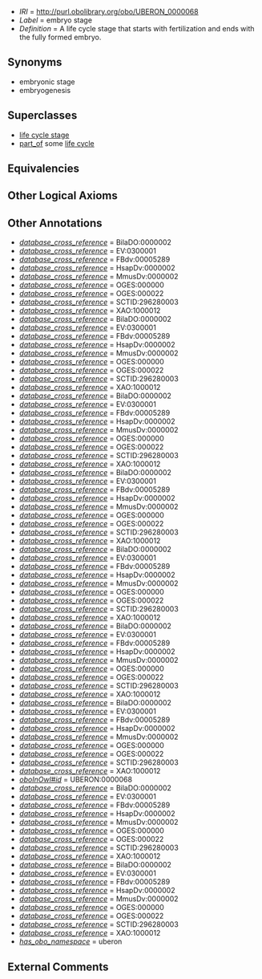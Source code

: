  * *IRI* = http://purl.obolibrary.org/obo/UBERON_0000068
 * *Label* = embryo stage
 * *Definition* = A life cycle stage that starts with fertilization and ends with the fully formed embryo.

## Synonyms

 * embryonic stage
 * embryogenesis

## Superclasses

 * [life cycle stage](../../UBERON/05/UBERON_0000105.md)
 * [part_of](../../BFO/50/BFO_0000050.md) some [life cycle](../../UBERON/04/UBERON_0000104.md)

## Equivalencies


## Other Logical Axioms


## Other Annotations

 * *[database_cross_reference](../../ef/oboInOwl#hasDbXref.md)* = BilaDO:0000002
 * *[database_cross_reference](../../ef/oboInOwl#hasDbXref.md)* = EV:0300001
 * *[database_cross_reference](../../ef/oboInOwl#hasDbXref.md)* = FBdv:00005289
 * *[database_cross_reference](../../ef/oboInOwl#hasDbXref.md)* = HsapDv:0000002
 * *[database_cross_reference](../../ef/oboInOwl#hasDbXref.md)* = MmusDv:0000002
 * *[database_cross_reference](../../ef/oboInOwl#hasDbXref.md)* = OGES:000000
 * *[database_cross_reference](../../ef/oboInOwl#hasDbXref.md)* = OGES:000022
 * *[database_cross_reference](../../ef/oboInOwl#hasDbXref.md)* = SCTID:296280003
 * *[database_cross_reference](../../ef/oboInOwl#hasDbXref.md)* = XAO:1000012
 * *[database_cross_reference](../../ef/oboInOwl#hasDbXref.md)* = BilaDO:0000002
 * *[database_cross_reference](../../ef/oboInOwl#hasDbXref.md)* = EV:0300001
 * *[database_cross_reference](../../ef/oboInOwl#hasDbXref.md)* = FBdv:00005289
 * *[database_cross_reference](../../ef/oboInOwl#hasDbXref.md)* = HsapDv:0000002
 * *[database_cross_reference](../../ef/oboInOwl#hasDbXref.md)* = MmusDv:0000002
 * *[database_cross_reference](../../ef/oboInOwl#hasDbXref.md)* = OGES:000000
 * *[database_cross_reference](../../ef/oboInOwl#hasDbXref.md)* = OGES:000022
 * *[database_cross_reference](../../ef/oboInOwl#hasDbXref.md)* = SCTID:296280003
 * *[database_cross_reference](../../ef/oboInOwl#hasDbXref.md)* = XAO:1000012
 * *[database_cross_reference](../../ef/oboInOwl#hasDbXref.md)* = BilaDO:0000002
 * *[database_cross_reference](../../ef/oboInOwl#hasDbXref.md)* = EV:0300001
 * *[database_cross_reference](../../ef/oboInOwl#hasDbXref.md)* = FBdv:00005289
 * *[database_cross_reference](../../ef/oboInOwl#hasDbXref.md)* = HsapDv:0000002
 * *[database_cross_reference](../../ef/oboInOwl#hasDbXref.md)* = MmusDv:0000002
 * *[database_cross_reference](../../ef/oboInOwl#hasDbXref.md)* = OGES:000000
 * *[database_cross_reference](../../ef/oboInOwl#hasDbXref.md)* = OGES:000022
 * *[database_cross_reference](../../ef/oboInOwl#hasDbXref.md)* = SCTID:296280003
 * *[database_cross_reference](../../ef/oboInOwl#hasDbXref.md)* = XAO:1000012
 * *[database_cross_reference](../../ef/oboInOwl#hasDbXref.md)* = BilaDO:0000002
 * *[database_cross_reference](../../ef/oboInOwl#hasDbXref.md)* = EV:0300001
 * *[database_cross_reference](../../ef/oboInOwl#hasDbXref.md)* = FBdv:00005289
 * *[database_cross_reference](../../ef/oboInOwl#hasDbXref.md)* = HsapDv:0000002
 * *[database_cross_reference](../../ef/oboInOwl#hasDbXref.md)* = MmusDv:0000002
 * *[database_cross_reference](../../ef/oboInOwl#hasDbXref.md)* = OGES:000000
 * *[database_cross_reference](../../ef/oboInOwl#hasDbXref.md)* = OGES:000022
 * *[database_cross_reference](../../ef/oboInOwl#hasDbXref.md)* = SCTID:296280003
 * *[database_cross_reference](../../ef/oboInOwl#hasDbXref.md)* = XAO:1000012
 * *[database_cross_reference](../../ef/oboInOwl#hasDbXref.md)* = BilaDO:0000002
 * *[database_cross_reference](../../ef/oboInOwl#hasDbXref.md)* = EV:0300001
 * *[database_cross_reference](../../ef/oboInOwl#hasDbXref.md)* = FBdv:00005289
 * *[database_cross_reference](../../ef/oboInOwl#hasDbXref.md)* = HsapDv:0000002
 * *[database_cross_reference](../../ef/oboInOwl#hasDbXref.md)* = MmusDv:0000002
 * *[database_cross_reference](../../ef/oboInOwl#hasDbXref.md)* = OGES:000000
 * *[database_cross_reference](../../ef/oboInOwl#hasDbXref.md)* = OGES:000022
 * *[database_cross_reference](../../ef/oboInOwl#hasDbXref.md)* = SCTID:296280003
 * *[database_cross_reference](../../ef/oboInOwl#hasDbXref.md)* = XAO:1000012
 * *[database_cross_reference](../../ef/oboInOwl#hasDbXref.md)* = BilaDO:0000002
 * *[database_cross_reference](../../ef/oboInOwl#hasDbXref.md)* = EV:0300001
 * *[database_cross_reference](../../ef/oboInOwl#hasDbXref.md)* = FBdv:00005289
 * *[database_cross_reference](../../ef/oboInOwl#hasDbXref.md)* = HsapDv:0000002
 * *[database_cross_reference](../../ef/oboInOwl#hasDbXref.md)* = MmusDv:0000002
 * *[database_cross_reference](../../ef/oboInOwl#hasDbXref.md)* = OGES:000000
 * *[database_cross_reference](../../ef/oboInOwl#hasDbXref.md)* = OGES:000022
 * *[database_cross_reference](../../ef/oboInOwl#hasDbXref.md)* = SCTID:296280003
 * *[database_cross_reference](../../ef/oboInOwl#hasDbXref.md)* = XAO:1000012
 * *[database_cross_reference](../../ef/oboInOwl#hasDbXref.md)* = BilaDO:0000002
 * *[database_cross_reference](../../ef/oboInOwl#hasDbXref.md)* = EV:0300001
 * *[database_cross_reference](../../ef/oboInOwl#hasDbXref.md)* = FBdv:00005289
 * *[database_cross_reference](../../ef/oboInOwl#hasDbXref.md)* = HsapDv:0000002
 * *[database_cross_reference](../../ef/oboInOwl#hasDbXref.md)* = MmusDv:0000002
 * *[database_cross_reference](../../ef/oboInOwl#hasDbXref.md)* = OGES:000000
 * *[database_cross_reference](../../ef/oboInOwl#hasDbXref.md)* = OGES:000022
 * *[database_cross_reference](../../ef/oboInOwl#hasDbXref.md)* = SCTID:296280003
 * *[database_cross_reference](../../ef/oboInOwl#hasDbXref.md)* = XAO:1000012
 * *[oboInOwl#id](../../id/oboInOwl#id.md)* = UBERON:0000068
 * *[database_cross_reference](../../ef/oboInOwl#hasDbXref.md)* = BilaDO:0000002
 * *[database_cross_reference](../../ef/oboInOwl#hasDbXref.md)* = EV:0300001
 * *[database_cross_reference](../../ef/oboInOwl#hasDbXref.md)* = FBdv:00005289
 * *[database_cross_reference](../../ef/oboInOwl#hasDbXref.md)* = HsapDv:0000002
 * *[database_cross_reference](../../ef/oboInOwl#hasDbXref.md)* = MmusDv:0000002
 * *[database_cross_reference](../../ef/oboInOwl#hasDbXref.md)* = OGES:000000
 * *[database_cross_reference](../../ef/oboInOwl#hasDbXref.md)* = OGES:000022
 * *[database_cross_reference](../../ef/oboInOwl#hasDbXref.md)* = SCTID:296280003
 * *[database_cross_reference](../../ef/oboInOwl#hasDbXref.md)* = XAO:1000012
 * *[database_cross_reference](../../ef/oboInOwl#hasDbXref.md)* = BilaDO:0000002
 * *[database_cross_reference](../../ef/oboInOwl#hasDbXref.md)* = EV:0300001
 * *[database_cross_reference](../../ef/oboInOwl#hasDbXref.md)* = FBdv:00005289
 * *[database_cross_reference](../../ef/oboInOwl#hasDbXref.md)* = HsapDv:0000002
 * *[database_cross_reference](../../ef/oboInOwl#hasDbXref.md)* = MmusDv:0000002
 * *[database_cross_reference](../../ef/oboInOwl#hasDbXref.md)* = OGES:000000
 * *[database_cross_reference](../../ef/oboInOwl#hasDbXref.md)* = OGES:000022
 * *[database_cross_reference](../../ef/oboInOwl#hasDbXref.md)* = SCTID:296280003
 * *[database_cross_reference](../../ef/oboInOwl#hasDbXref.md)* = XAO:1000012
 * *[has_obo_namespace](../../ce/oboInOwl#hasOBONamespace.md)* = uberon

## External Comments

